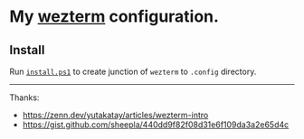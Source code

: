 # My [wezterm](https://wezfurlong.org/wezterm/) configuration.


## Install

Run [`install.ps1`](./install.ps1) to create junction of `wezterm` to `.config` directory.

---

Thanks:

- https://zenn.dev/yutakatay/articles/wezterm-intro
- https://gist.github.com/sheepla/440dd9f82f08d31e6f109da3a2e65d4c
